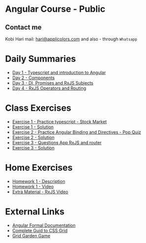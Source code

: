 # Angular Course - Public
## Contact me
Kobi Hari
mail: hari@applicolors.com
and also - through `Whatsapp`

# Daily Summaries
* [Day 1 - Typescript and introduction to Angular](https://github.com/kobi2294/Course-032020-Public-Angular/wiki/Day-1---Typescript-and-introduction-to-Angular)
* [Day 2 - Components](https://github.com/kobi2294/Course-032020-Public-Angular/wiki/Day-2---Components)
* [Day 3 - DI, Promises and RxJS Subjects](https://github.com/kobi2294/Course-032020-Public-Angular/wiki/Day-3-DI-Promises-and-RxJS)
* [Day 4 - RxJS Operators and Routing](https://github.com/kobi2294/Course-032020-Public-Angular/wiki/Day-4-RxJS-Operators-and-Routing)

# Class Exercises
* [Exercise 1 - Practice typescript - Stock Market](https://github.com/kobi2294/Course-032020-Public-Angular/wiki/Exercise-1---Typescript-Stock-Market)
* [Exercise 1 - Solution](https://github.com/kobi2294/Course-032020-Public-Angular/tree/master/Day%2001/ex1-market)
* [Exercise 2 - Practice Angular Binding and Directives - Pop Quiz](https://github.com/kobi2294/Course-032020-Public-Angular/wiki/Exercise-2-Pop-Quiz)
* [Exercise 2 - Solution](https://github.com/kobi2294/Course-032020-Public-Angular/tree/master/Day%2002/ex2-pop-quiz)
* [Exercise 3 - Questions App RxJS and router](https://github.com/kobi2294/Course-032020-Public-Angular/wiki/Exercise-3-Questions-App)
* [Exercise 3 - Solution](https://github.com/kobi2294/Course-032020-Public-Angular/tree/master/Day%2004/ex3-questions-app)

# Home Exercises
* [Homework 1 - Description](https://www.dropbox.com/s/rkhx8ge3lj5um6t/Description.pptx?dl=0)
* [Homework 1 - Video](https://www.dropbox.com/s/8ybqibl7geul9bm/Solution.mp4?dl=0)
* [Extra Material - RxJS Video](https://www.dropbox.com/s/05vsshf61oh5p1y/Reactive%20X.mp4?dl=0)

# External Links
* [Angular Formal Documentation](https://angular.io/)
* [Complete Guid to CSS Grid](https://css-tricks.com/snippets/css/complete-guide-grid/)
* [Grid Garden Game](https://cssgridgarden.com/)


